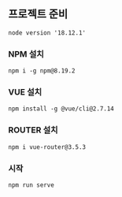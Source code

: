 ## 프로젝트 준비
```
node version '18.12.1'
```

### NPM 설치
```
npm i -g npm@8.19.2
```

### VUE 설치
```
npm install -g @vue/cli@2.7.14
```

### ROUTER 설치
```
npm i vue-router@3.5.3
```

### 시작
```
npm run serve
```
